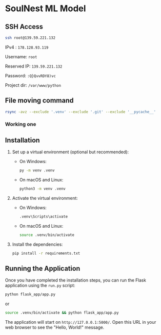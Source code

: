 # SoulNest ML Model

## SSH Access

```bash
ssh root@139.59.221.132
```

IPv4 : `178.128.93.119`

Username: `root`

Reserved IP: `139.59.221.132`

Password: `:Q}QvvRDY8)vc`

Project dir: `/var/www/python`

## File moving command

```bash
rsync -avz --exclude '.venv' --exclude '.git' --exclude '__pycache__' ./ root@139.59.221.132:/var/www/python/SoulNest_ML_Model/
```

### Working one

## Installation

1. Set up a virtual environment (optional but recommended):

   - On Windows:

     ```bash
     py -m venv .venv
     ```

   - On macOS and Linux:

     ```bash
     python3 -m venv .venv
     ```

2. Activate the virtual environment:

   - On Windows:

     ```bash
     .venv\Scripts\activate
     ```

   - On macOS and Linux:

     ```bash
     source .venv/bin/activate
     ```

3. Install the dependencies:

   ```bash
   pip install -r requirements.txt
   ```

## Running the Application

Once you have completed the installation steps, you can run the Flask application using the `run.py` script:

```bash
python flask_app/app.py
```

or

```bash
source .venv/bin/activate && python flask_app/app.py
```

The application will start on `http://127.0.0.1:5000/`. Open this URL in your web browser to see the "Hello, World!" message.
